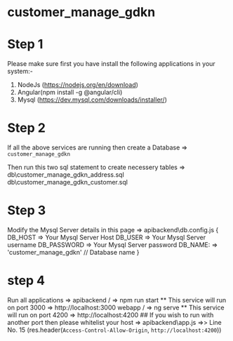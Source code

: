 # customer_manage_gdkn
# Step 1
Please make sure first you have install the following applications in your system:-
1. NodeJs (https://nodejs.org/en/download)
2. Angular(npm install -g @angular/cli)
3. Mysql (https://dev.mysql.com/downloads/installer/)
# Step 2
If all the above services are running then create a Database => `customer_manage_gdkn`

Then run this two sql statement to create necessery tables => 
db\customer_manage_gdkn_address.sql
db\customer_manage_gdkn_customer.sql

# Step 3
Modify the Mysql Server details in this page =>
apibackend\db.config.js
    {
        DB_HOST => Your Mysql Server Host
        DB_USER => Your Mysql Server username
        DB_PASSWORD => Your Mysql Server password
        DB_NAME: => 'customer_manage_gdkn' // Database name
    }

# step 4
Run all applications =>
apibackend / => npm run start
    ** This service will run on port 3000 => http://localhost:3000
webapp / => ng serve 
    ** This service will run on port 4200 => http://localhost:4200
    ## If you wish to run with another port then please whitelist your host
        => apibackend\app.js =>> Line No. 15 (res.header(`Access-Control-Allow-Origin`, `http://localhost:4200`))